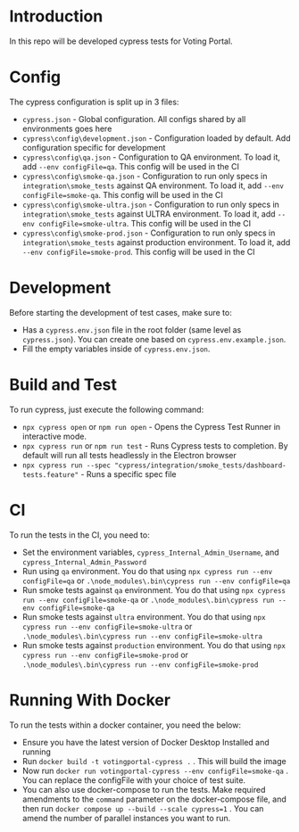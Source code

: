# Introduction

In this repo will be developed cypress tests for Voting Portal.

# Config

The cypress configuration is split up in 3 files:

- `cypress.json` - Global configuration. All configs shared by all environments goes here
- `cypress\config\development.json` - Configuration loaded by default. Add configuration specific for development
- `cypress\config\qa.json` - Configuration to QA environment. To load it, add `--env configFile=qa`. This config will be used in the CI
- `cypress\config\smoke-qa.json` - Configuration to run only specs in `integration\smoke_tests` against QA environment. To load it, add `--env configFile=smoke-qa`. This config will be used in the CI
- `cypress\config\smoke-ultra.json` - Configuration to run only specs in `integration\smoke_tests` against ULTRA environment. To load it, add `--env configFile=smoke-ultra`. This config will be used in the CI
- `cypress\config\smoke-prod.json` - Configuration to run only specs in `integration\smoke_tests` against production environment. To load it, add `--env configFile=smoke-prod`. This config will be used in the CI

# Development

Before starting the development of test cases, make sure to:

- Has a `cypress.env.json` file in the root folder (same level as `cypress.json`). You can create one based on `cypress.env.example.json`.
- Fill the empty variables inside of `cypress.env.json`.

# Build and Test

To run cypress, just execute the following command:

- `npx cypress open` or `npm run open` - Opens the Cypress Test Runner in interactive mode.
- `npx cypress run` or `npm run test` - Runs Cypress tests to completion. By default will run all tests headlessly in the Electron browser
- `npx cypress run --spec "cypress/integration/smoke_tests/dashboard-tests.feature"` - Runs a specific spec file

# CI

To run the tests in the CI, you need to:

- Set the environment variables, `cypress_Internal_Admin_Username`, and `cypress_Internal_Admin_Password`
- Run using `qa` environment. You do that using `npx cypress run --env configFile=qa` or `.\node_modules\.bin\cypress run --env configFile=qa`
- Run smoke tests against `qa` environment. You do that using `npx cypress run --env configFile=smoke-qa` or `.\node_modules\.bin\cypress run --env configFile=smoke-qa`
- Run smoke tests against `ultra` environment. You do that using `npx cypress run --env configFile=smoke-ultra` or `.\node_modules\.bin\cypress run --env configFile=smoke-ultra`
- Run smoke tests against `production` environment. You do that using `npx cypress run --env configFile=smoke-prod` or `.\node_modules\.bin\cypress run --env configFile=smoke-prod`

# Running With Docker

To run the tests within a docker container, you need the below:

- Ensure you have the latest version of Docker Desktop Installed and running
- Run `docker build -t votingportal-cypress .` . This will build the image
- Now run `docker run votingportal-cypress --env configFile=smoke-qa` . You can replace the configFile with your choice of test suite.
- You can also use docker-compose to run the tests. Make required amendments to the `command` parameter on the docker-compose file, and then run `docker compose up --build --scale cypress=1` . You can amend the number of parallel instances you want to run.